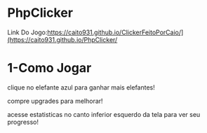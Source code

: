 # PhpClicker

Link Do Jogo:https://caito931.github.io/ClickerFeitoPorCaio/](https://caito931.github.io/PhpClicker/

# 1-Como Jogar

clique no elefante azul para ganhar mais elefantes!

compre upgrades para melhorar!

acesse estatisticas no canto inferior esquerdo da tela para ver seu progresso!
